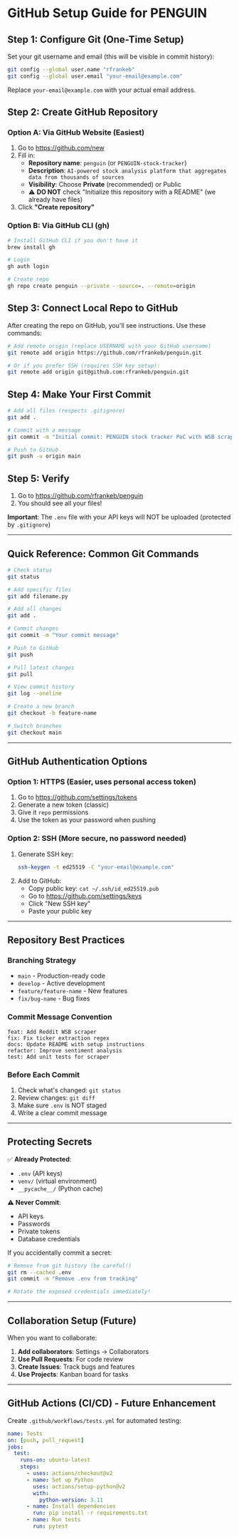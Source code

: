 # GitHub Setup Guide for PENGUIN

## Step 1: Configure Git (One-Time Setup)

Set your git username and email (this will be visible in commit history):

```bash
git config --global user.name "rfrankeb"
git config --global user.email "your-email@example.com"
```

Replace `your-email@example.com` with your actual email address.

## Step 2: Create GitHub Repository

### Option A: Via GitHub Website (Easiest)

1. Go to https://github.com/new
2. Fill in:
   - **Repository name**: `penguin` (or `PENGUIN-stock-tracker`)
   - **Description**: `AI-powered stock analysis platform that aggregates data from thousands of sources`
   - **Visibility**: Choose **Private** (recommended) or Public
   - ⚠️ **DO NOT** check "Initialize this repository with a README" (we already have files)
3. Click **"Create repository"**

### Option B: Via GitHub CLI (gh)

```bash
# Install GitHub CLI if you don't have it
brew install gh

# Login
gh auth login

# Create repo
gh repo create penguin --private --source=. --remote=origin
```

## Step 3: Connect Local Repo to GitHub

After creating the repo on GitHub, you'll see instructions. Use these commands:

```bash
# Add remote origin (replace USERNAME with your GitHub username)
git remote add origin https://github.com/rfrankeb/penguin.git

# Or if you prefer SSH (requires SSH key setup):
git remote add origin git@github.com:rfrankeb/penguin.git
```

## Step 4: Make Your First Commit

```bash
# Add all files (respects .gitignore)
git add .

# Commit with a message
git commit -m "Initial commit: PENGUIN stock tracker PoC with WSB scraper"

# Push to GitHub
git push -u origin main
```

## Step 5: Verify

1. Go to https://github.com/rfrankeb/penguin
2. You should see all your files!

**Important**: The `.env` file with your API keys will NOT be uploaded (protected by `.gitignore`)

---

## Quick Reference: Common Git Commands

```bash
# Check status
git status

# Add specific files
git add filename.py

# Add all changes
git add .

# Commit changes
git commit -m "Your commit message"

# Push to GitHub
git push

# Pull latest changes
git pull

# View commit history
git log --oneline

# Create a new branch
git checkout -b feature-name

# Switch branches
git checkout main
```

---

## GitHub Authentication Options

### Option 1: HTTPS (Easier, uses personal access token)
1. Go to https://github.com/settings/tokens
2. Generate a new token (classic)
3. Give it `repo` permissions
4. Use the token as your password when pushing

### Option 2: SSH (More secure, no password needed)
1. Generate SSH key:
   ```bash
   ssh-keygen -t ed25519 -C "your-email@example.com"
   ```
2. Add to GitHub:
   - Copy public key: `cat ~/.ssh/id_ed25519.pub`
   - Go to https://github.com/settings/keys
   - Click "New SSH key"
   - Paste your public key

---

## Repository Best Practices

### Branching Strategy
- `main` - Production-ready code
- `develop` - Active development
- `feature/feature-name` - New features
- `fix/bug-name` - Bug fixes

### Commit Message Convention
```
feat: Add Reddit WSB scraper
fix: Fix ticker extraction regex
docs: Update README with setup instructions
refactor: Improve sentiment analysis
test: Add unit tests for scraper
```

### Before Each Commit
1. Check what's changed: `git status`
2. Review changes: `git diff`
3. Make sure `.env` is NOT staged
4. Write a clear commit message

---

## Protecting Secrets

✅ **Already Protected**:
- `.env` (API keys)
- `venv/` (virtual environment)
- `__pycache__/` (Python cache)

⚠️ **Never Commit**:
- API keys
- Passwords
- Private tokens
- Database credentials

If you accidentally commit a secret:
```bash
# Remove from git history (be careful!)
git rm --cached .env
git commit -m "Remove .env from tracking"

# Rotate the exposed credentials immediately!
```

---

## Collaboration Setup (Future)

When you want to collaborate:

1. **Add collaborators**: Settings → Collaborators
2. **Use Pull Requests**: For code review
3. **Create Issues**: Track bugs and features
4. **Use Projects**: Kanban board for tasks

---

## GitHub Actions (CI/CD) - Future Enhancement

Create `.github/workflows/tests.yml` for automated testing:

```yaml
name: Tests
on: [push, pull_request]
jobs:
  test:
    runs-on: ubuntu-latest
    steps:
      - uses: actions/checkout@v2
      - name: Set up Python
        uses: actions/setup-python@v2
        with:
          python-version: 3.11
      - name: Install dependencies
        run: pip install -r requirements.txt
      - name: Run tests
        run: pytest
```
